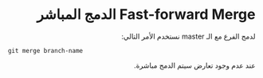 <div dir="rtl">

# Fast-forward Merge الدمج المباشر

لدمج الفرع مع الـ master نستخدم الأمر التالي: 

<div dir="ltr">

```
 git merge branch-name
```
</div>

عند عدم وجود تعارض سيتم الدمج مباشرة. 

